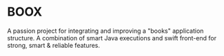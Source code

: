 # BOOX
A passion project for integrating and improving a "books" application structure. A combination of smart Java executions and swift front-end for strong, smart & reliable features.
